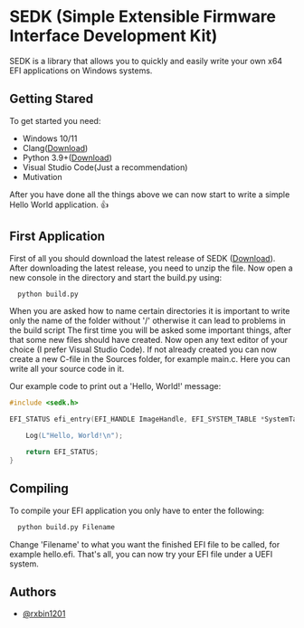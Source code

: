 
# SEDK (Simple Extensible Firmware Interface Development Kit)

SEDK is a library that allows you to quickly and easily write your own x64 EFI applications on Windows systems.






## Getting Stared

To get started you need:
- Windows 10/11
- Clang([Download](https://clang.llvm.org/))
- Python 3.9+([Download](https://www.python.org/downloads/))
- Visual Studio Code(Just a recommendation)
- Mutivation

After you have done all the things above we can now start to write a simple Hello World application. 👍

## First Application 

First of all you should download the latest release of SEDK ([Download](https://github.com/rxbin1201/SEDK/releases/)).
After downloading the latest release, you need to unzip the file. Now open a new console in the directory and start the build.py using:
```bash
  python build.py
```
When you are asked how to name certain directories it is important to write only the name of the folder without '/' otherwise it can lead to problems in the build script
The first time you will be asked some important things, after that some new files should have created. Now open any text editor of your choice (I prefer Visual Studio Code). If not already created you can now create a new C-file in the Sources folder, for example main.c.
Here you can write all your source code in it.



Our example code to print out a 'Hello, World!' message:

```c
#include <sedk.h>

EFI_STATUS efi_entry(EFI_HANDLE ImageHandle, EFI_SYSTEM_TABLE *SystemTable) {

    Log(L"Hello, World!\n");

    return EFI_STATUS;
}
```

## Compiling 

To compile your EFI application you only have to enter the following: 

```bash
  python build.py Filename
```

Change 'Filename' to what you want the finished EFI file to be called, for example hello.efi.
That's all, you can now try your EFI file under a UEFI system.







## Authors

- [@rxbin1201](https://github.com/rxbin1201)

